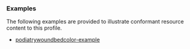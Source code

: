 <!-- Uncomment and update with links to example resource(s) -->
<h3>Examples</h3>

<p>
The following examples are provided to illustrate conformant resource content to this profile.
</p>

- [podiatrywoundbedcolor-example](Observation-podiatrywoundbedcolor-example.html)
